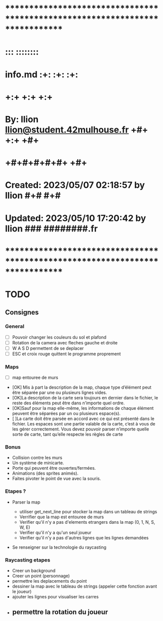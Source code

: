 # **************************************************************************** #
#                                                                              #
#                                                         :::      ::::::::    #
#    info.md                                            :+:      :+:    :+:    #
#                                                     +:+ +:+         +:+      #
#    By: llion <llion@student.42mulhouse.fr>        +#+  +:+       +#+         #
#                                                 +#+#+#+#+#+   +#+            #
#    Created: 2023/05/07 02:18:57 by llion             #+#    #+#              #
#    Updated: 2023/05/10 17:20:42 by llion            ###   ########.fr        #
#                                                                              #
# **************************************************************************** #

# TODO

## Consignes

### General

- [  ] Pouvoir changer les couleurs du sol et plafond
- [  ] Rotation de la camera avec fleches gauche et droite
- [  ] W A S D permettent de se deplacer
- [  ] ESC et croix rouge quittent le programme proprement

### Maps

- [  ] map entouree de murs
- [OK] Mis à part la description de la map, chaque type d’élément peut être séparée par une ou plusieurs lignes vides.
- [OK]La description de la carte sera toujours en dernier dans le fichier, le reste des
éléments peut être dans n’importe quel ordre.
- [OK]Sauf pour la map elle-même, les informations de chaque élément peuvent être
séparées par un ou plusieurs espace(s).
- [  ]La carte doit être parsée en accord avec ce qui est présenté dans le fichier. Les
espaces sont une partie valable de la carte, c’est à vous de les gérer correctement. Vous devez pouvoir parser n’importe quelle sorte de carte, tant qu’elle
respecte les règles de carte

### Bonus

- Collision contre les murs
- Un système de minicarte.
- Porte qui peuvent être ouvertes/fermées.
- Animations (des sprites animés).
- Faites pivoter le point de vue avec la souris.

### Etapes ? 

- Parser la map
    - utiliser get_next_line pour stocker la map dans un tableau de strings
    - Verrifier que la map est entouree de murs
    - Verifier qu'il n'y a pas d'elements etrangers dans la map (0, 1, N, S, W, E)
    - Verifier qu'il n'y a qu'un seul joueur
    - Verifier qu'il n'y a pas d'autres lignes que les lignes demandées

- Se renseigner sur la technologie du raycasting

### Raycasting etapes

- Creer un background
- Creer un point (personnage)
- permettre les deplacements du point
- dessiner la map avec le tableau de strings (appeler cette fonction avant le joueur)
- ajouter les lignes pour visualiser les carres
- permettre la rotation du joueur
    - 
